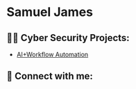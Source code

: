 <h1> Samuel James

<h2>👨‍💻 Cyber Security Projects:</h2>

- [AI+Workflow Automation](https://github.com/Samuel-James971/AI-Workflow-Automation)
 

  


<h2></h2>



<h2> 🤳 Connect with me:</h2>


